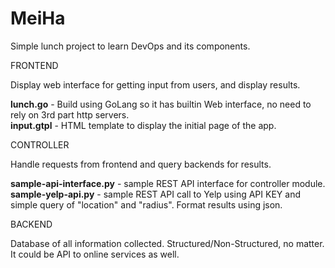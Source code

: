 # MeiHa

Simple lunch project to learn DevOps and its components.

FRONTEND

Display web interface for getting input from users, and display results.

<b>lunch.go</b> - Build using GoLang so it has builtin Web interface, no need to rely on 3rd part http servers.<br>
<b>input.gtpl</b> - HTML template to display the initial page of the app.
 
CONTROLLER

Handle requests from frontend and query backends for results.
  
<b>sample-api-interface.py</b> - sample REST API interface for controller module.
<b>sample-yelp-api.py</b> - sample REST API call to Yelp using API KEY and simple query of "location" and "radius".  Format results using json.  
  

BACKEND

Database of all information collected.  Structured/Non-Structured, no matter.  It could be API to online services as well.

